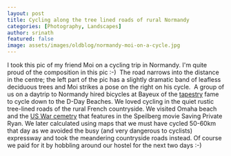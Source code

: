 ```yaml
---
layout: post
title: Cycling along the tree lined roads of rural Normandy
categories: [Photography, Landscapes]
author: srinath
featured: false
image: assets/images/oldblog/normandy-moi-on-a-cycle.jpg
---
```

I took this pic of my friend Moi on a cycling trip in Normandy. I'm quite proud of
the composition in this pic :-)  The road narrows into the distance in the centre;
the left part of the pic has a slightly dramatic band of leafless deciduous trees
and Moi strikes a pose on the right on his cycle.  A group of us on a daytrip to
Normandy hired bicycles at Bayeux of the [tapestry](http://en.wikipedia.org/wiki/Bayeux_Tapestry)
fame to cycle down to the D-Day Beaches. We loved cycling in the quiet rustic tree-lined
roads of the rural French countryside. We visited Omaha beach and the 
[US War cemetry]("http://en.wikipedia.org/wiki/Normandy_American_Cemetery_and_Memorial")
that features in the Speilberg movie Saving Private Ryan. We later calculated using maps
that we must have cycled 50-60km that day as we avoided the busy (and very dangerous to
cyclists) expressway and took the meandering countryside roads instead. Of course we
paid for it by hobbling around our hostel for the next two days :-)
